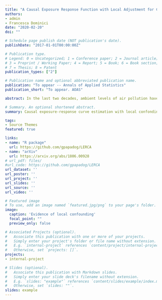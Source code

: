 ```yaml
---
title: "A Causal Exposure Response Function with Local Adjustment for Confounding: A study of the health effects of long-term exposure to low levels of fine particulate matter"
authors:
- admin
- Francesca Dominici
date: "2020-02-20"
doi: ""

# Schedule page publish date (NOT publication's date).
publishDate: "2017-01-01T00:00:00Z"

# Publication type.
# Legend: 0 = Uncategorized; 1 = Conference paper; 2 = Journal article;
# 3 = Preprint / Working Paper; 4 = Report; 5 = Book; 6 = Book section;
# 7 = Thesis; 8 = Patent
publication_types: ["2"]

# Publication name and optional abbreviated publication name.
publication: "To appear -- Annals of Applied Statistics"
publication_short: "To appear. AOAS"

abstract: In the last two decades, ambient levels of air pollution have declined substantially. Yet, as mandated by the Clean Air Act, we must continue to address the following question. Is exposure to levels of air pollution that are well below the National Ambient Air Quality Standards (NAAQS) harmful to human health? Furthermore, the highly contentious nature surrounding environmental regulations necessitates casting this question within a causal inference framework. Several parametric and semi-parametric regression modeling approaches have been used to estimate the exposure-response (ER) curve relating long-term exposure to air pollution and various health outcomes. However, most of these approaches are not formulated in the context of a potential outcome framework for causal inference, adjust for the same set of potential confounders across all levels of exposure, and do not account for model uncertainty regarding covariate selection and the shape of the ER. In this paper, we introduce a Bayesian framework for the estimation of a causal ER curve called LERCA (Local Exposure Response Confounding Adjustment). LERCA allows for a) different confounders and different strength of confounding at the different exposure levels; and b) model uncertainty regarding confounders’ selection and the shape of the ER. Also, LERCA provides a principled way of assessing the observed covariates’ confounding importance at different exposure levels, providing environmental researchers with important information regarding the set of variables to measure and adjust for in regression models. Using simulation studies, we show that state of the art approaches perform poorly in estimating the ER curve in the presence of local confounding. Lastly, LERCA is used on a large data set which includes health, weather, demographic, and pollution information for 5,362 zip codes and for the years of 2011-2013.

# Summary. An optional shortened abstract.
summary: Causal exposure-response curve estimation with local confonding adjustment. Different variables confound the exposure-response relationship at different exposure levels.

tags:
- Source Themes
featured: true

links:
- name: "R package"
  url: https://github.com/gpapadog/LERCA
- name: "arXiv"
  url: https://arxiv.org/abs/1806.00928
# url_pdf: files/
#url_code: https://github.com/gpapadog/LERCA
url_dataset: ''
url_poster: ''
url_project: ''
url_slides: ''
url_source: ''
url_video: ''

# Featured image
# To use, add an image named `featured.jpg/png` to your page's folder. 
image:
  caption: 'Evidence of local confounding'
  focal_point: ""
  preview_only: false

# Associated Projects (optional).
#   Associate this publication with one or more of your projects.
#   Simply enter your project's folder or file name without extension.
#   E.g. `internal-project` references `content/project/internal-project/index.md`.
#   Otherwise, set `projects: []`.
projects:
- internal-project

# Slides (optional).
#   Associate this publication with Markdown slides.
#   Simply enter your slide deck's filename without extension.
#   E.g. `slides: "example"` references `content/slides/example/index.md`.
#   Otherwise, set `slides: ""`.
slides: example
---
```


